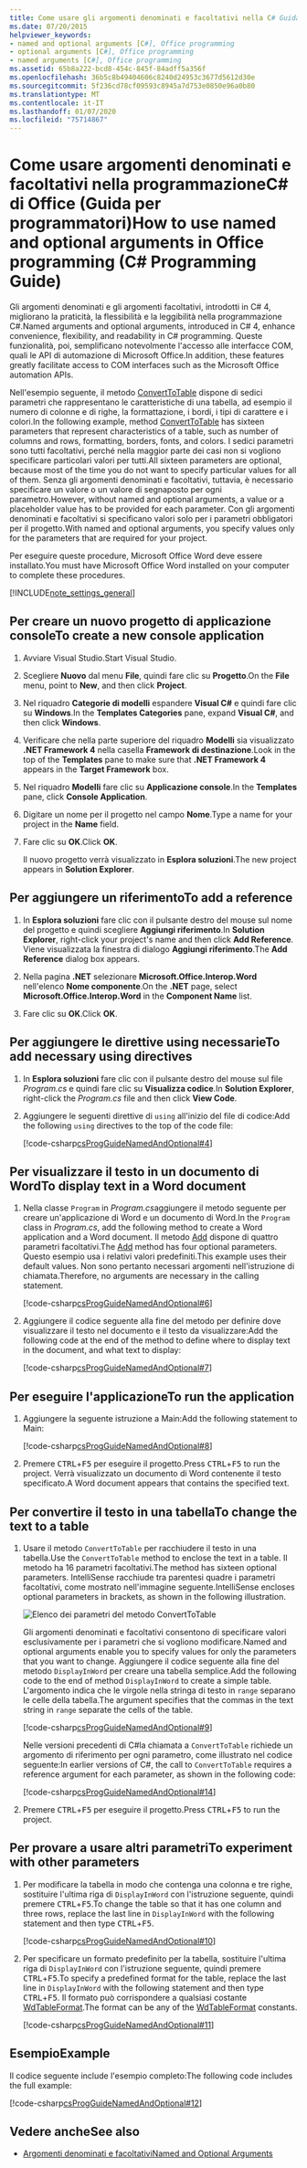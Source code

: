 ```yaml
---
title: Come usare gli argomenti denominati e facoltativi nella C# Guida alla programmazione di Office
ms.date: 07/20/2015
helpviewer_keywords:
- named and optional arguments [C#], Office programming
- optional arguments [C#], Office programming
- named arguments [C#], Office programming
ms.assetid: 65b8a222-bcd8-454c-845f-84adff5a356f
ms.openlocfilehash: 36b5c8b49404606c8240d24953c3677d5612d30e
ms.sourcegitcommit: 5f236cd78cf09593c8945a7d753e0850e96a0b80
ms.translationtype: MT
ms.contentlocale: it-IT
ms.lasthandoff: 01/07/2020
ms.locfileid: "75714867"
---
```

# <a name="how-to-use-named-and-optional-arguments-in-office-programming-c-programming-guide"></a><span data-ttu-id="3503d-102">Come usare argomenti denominati e facoltativi nella programmazioneC# di Office (Guida per programmatori)</span><span class="sxs-lookup"><span data-stu-id="3503d-102">How to use named and optional arguments in Office programming (C# Programming Guide)</span></span>

<span data-ttu-id="3503d-103">Gli argomenti denominati e gli argomenti facoltativi, introdotti in C# 4, migliorano la praticità, la flessibilità e la leggibilità nella programmazione C#.</span><span class="sxs-lookup"><span data-stu-id="3503d-103">Named arguments and optional arguments, introduced in C# 4, enhance convenience, flexibility, and readability in C# programming.</span></span> <span data-ttu-id="3503d-104">Queste funzionalità, poi, semplificano notevolmente l'accesso alle interfacce COM, quali le API di automazione di Microsoft Office.</span><span class="sxs-lookup"><span data-stu-id="3503d-104">In addition, these features greatly facilitate access to COM interfaces such as the Microsoft Office automation APIs.</span></span>

<span data-ttu-id="3503d-105">Nell'esempio seguente, il metodo [ConvertToTable](<xref:Microsoft.Office.Interop.Word.Range.ConvertToTable%2A>) dispone di sedici parametri che rappresentano le caratteristiche di una tabella, ad esempio il numero di colonne e di righe, la formattazione, i bordi, i tipi di carattere e i colori.</span><span class="sxs-lookup"><span data-stu-id="3503d-105">In the following example, method [ConvertToTable](<xref:Microsoft.Office.Interop.Word.Range.ConvertToTable%2A>) has sixteen parameters that represent characteristics of a table, such as number of columns and rows, formatting, borders, fonts, and colors.</span></span> <span data-ttu-id="3503d-106">I sedici parametri sono tutti facoltativi, perché nella maggior parte dei casi non si vogliono specificare particolari valori per tutti.</span><span class="sxs-lookup"><span data-stu-id="3503d-106">All sixteen parameters are optional, because most of the time you do not want to specify particular values for all of them.</span></span> <span data-ttu-id="3503d-107">Senza gli argomenti denominati e facoltativi, tuttavia, è necessario specificare un valore o un valore di segnaposto per ogni parametro.</span><span class="sxs-lookup"><span data-stu-id="3503d-107">However, without named and optional arguments, a value or a placeholder value has to be provided for each parameter.</span></span> <span data-ttu-id="3503d-108">Con gli argomenti denominati e facoltativi si specificano valori solo per i parametri obbligatori per il progetto.</span><span class="sxs-lookup"><span data-stu-id="3503d-108">With named and optional arguments, you specify values only for the parameters that are required for your project.</span></span>

<span data-ttu-id="3503d-109">Per eseguire queste procedure, Microsoft Office Word deve essere installato.</span><span class="sxs-lookup"><span data-stu-id="3503d-109">You must have Microsoft Office Word installed on your computer to complete these procedures.</span></span>

[!INCLUDE[note_settings_general](~/includes/note-settings-general-md.md)]

## <a name="to-create-a-new-console-application"></a><span data-ttu-id="3503d-110">Per creare un nuovo progetto di applicazione console</span><span class="sxs-lookup"><span data-stu-id="3503d-110">To create a new console application</span></span>

1. <span data-ttu-id="3503d-111">Avviare Visual Studio.</span><span class="sxs-lookup"><span data-stu-id="3503d-111">Start Visual Studio.</span></span>

2. <span data-ttu-id="3503d-112">Scegliere **Nuovo** dal menu **File**, quindi fare clic su **Progetto**.</span><span class="sxs-lookup"><span data-stu-id="3503d-112">On the **File** menu, point to **New**, and then click **Project**.</span></span>

3. <span data-ttu-id="3503d-113">Nel riquadro **Categorie di modelli** espandere **Visual C#** e quindi fare clic su **Windows**.</span><span class="sxs-lookup"><span data-stu-id="3503d-113">In the **Templates Categories** pane, expand **Visual C#**, and then click **Windows**.</span></span>

4. <span data-ttu-id="3503d-114">Verificare che nella parte superiore del riquadro **Modelli** sia visualizzato **.NET Framework 4** nella casella **Framework di destinazione**.</span><span class="sxs-lookup"><span data-stu-id="3503d-114">Look in the top of the **Templates** pane to make sure that **.NET Framework 4** appears in the **Target Framework** box.</span></span>

5. <span data-ttu-id="3503d-115">Nel riquadro **Modelli** fare clic su **Applicazione console**.</span><span class="sxs-lookup"><span data-stu-id="3503d-115">In the **Templates** pane, click **Console Application**.</span></span>

6. <span data-ttu-id="3503d-116">Digitare un nome per il progetto nel campo **Nome**.</span><span class="sxs-lookup"><span data-stu-id="3503d-116">Type a name for your project in the **Name** field.</span></span>

7. <span data-ttu-id="3503d-117">Fare clic su **OK**.</span><span class="sxs-lookup"><span data-stu-id="3503d-117">Click **OK**.</span></span>

     <span data-ttu-id="3503d-118">Il nuovo progetto verrà visualizzato in **Esplora soluzioni**.</span><span class="sxs-lookup"><span data-stu-id="3503d-118">The new project appears in **Solution Explorer**.</span></span>

## <a name="to-add-a-reference"></a><span data-ttu-id="3503d-119">Per aggiungere un riferimento</span><span class="sxs-lookup"><span data-stu-id="3503d-119">To add a reference</span></span>

1. <span data-ttu-id="3503d-120">In **Esplora soluzioni** fare clic con il pulsante destro del mouse sul nome del progetto e quindi scegliere **Aggiungi riferimento**.</span><span class="sxs-lookup"><span data-stu-id="3503d-120">In **Solution Explorer**, right-click your project's name and then click **Add Reference**.</span></span> <span data-ttu-id="3503d-121">Viene visualizzata la finestra di dialogo **Aggiungi riferimento**.</span><span class="sxs-lookup"><span data-stu-id="3503d-121">The **Add Reference** dialog box appears.</span></span>

2. <span data-ttu-id="3503d-122">Nella pagina **.NET** selezionare **Microsoft.Office.Interop.Word** nell'elenco **Nome componente**.</span><span class="sxs-lookup"><span data-stu-id="3503d-122">On the **.NET** page, select **Microsoft.Office.Interop.Word** in the **Component Name** list.</span></span>

3. <span data-ttu-id="3503d-123">Fare clic su **OK**.</span><span class="sxs-lookup"><span data-stu-id="3503d-123">Click **OK**.</span></span>

## <a name="to-add-necessary-using-directives"></a><span data-ttu-id="3503d-124">Per aggiungere le direttive using necessarie</span><span class="sxs-lookup"><span data-stu-id="3503d-124">To add necessary using directives</span></span>

1. <span data-ttu-id="3503d-125">In **Esplora soluzioni** fare clic con il pulsante destro del mouse sul file *Program.cs* e quindi fare clic su **Visualizza codice**.</span><span class="sxs-lookup"><span data-stu-id="3503d-125">In **Solution Explorer**, right-click the *Program.cs* file and then click **View Code**.</span></span>

2. <span data-ttu-id="3503d-126">Aggiungere le seguenti direttive di `using` all'inizio del file di codice:</span><span class="sxs-lookup"><span data-stu-id="3503d-126">Add the following `using` directives to the top of the code file:</span></span>

     [!code-csharp[csProgGuideNamedAndOptional#4](~/samples/snippets/csharp/VS_Snippets_VBCSharp/csprogguidenamedandoptional/cs/wordprogram.cs#4)]

## <a name="to-display-text-in-a-word-document"></a><span data-ttu-id="3503d-127">Per visualizzare il testo in un documento di Word</span><span class="sxs-lookup"><span data-stu-id="3503d-127">To display text in a Word document</span></span>

1. <span data-ttu-id="3503d-128">Nella classe `Program` in *Program.cs*aggiungere il metodo seguente per creare un'applicazione di Word e un documento di Word.</span><span class="sxs-lookup"><span data-stu-id="3503d-128">In the `Program` class in *Program.cs*, add the following method to create a Word application and a Word document.</span></span> <span data-ttu-id="3503d-129">Il metodo [Add](<xref:Microsoft.Office.Interop.Word.Documents.Add%2A>) dispone di quattro parametri facoltativi.</span><span class="sxs-lookup"><span data-stu-id="3503d-129">The [Add](<xref:Microsoft.Office.Interop.Word.Documents.Add%2A>) method has four optional parameters.</span></span> <span data-ttu-id="3503d-130">Questo esempio usa i relativi valori predefiniti.</span><span class="sxs-lookup"><span data-stu-id="3503d-130">This example uses their default values.</span></span> <span data-ttu-id="3503d-131">Non sono pertanto necessari argomenti nell'istruzione di chiamata.</span><span class="sxs-lookup"><span data-stu-id="3503d-131">Therefore, no arguments are necessary in the calling statement.</span></span>

     [!code-csharp[csProgGuideNamedAndOptional#6](~/samples/snippets/csharp/VS_Snippets_VBCSharp/csprogguidenamedandoptional/cs/wordprogram.cs#6)]

2. <span data-ttu-id="3503d-132">Aggiungere il codice seguente alla fine del metodo per definire dove visualizzare il testo nel documento e il testo da visualizzare:</span><span class="sxs-lookup"><span data-stu-id="3503d-132">Add the following code at the end of the method to define where to display text in the document, and what text to display:</span></span>

     [!code-csharp[csProgGuideNamedAndOptional#7](~/samples/snippets/csharp/VS_Snippets_VBCSharp/csprogguidenamedandoptional/cs/wordprogram.cs#7)]

## <a name="to-run-the-application"></a><span data-ttu-id="3503d-133">Per eseguire l'applicazione</span><span class="sxs-lookup"><span data-stu-id="3503d-133">To run the application</span></span>

1. <span data-ttu-id="3503d-134">Aggiungere la seguente istruzione a Main:</span><span class="sxs-lookup"><span data-stu-id="3503d-134">Add the following statement to Main:</span></span>

     [!code-csharp[csProgGuideNamedAndOptional#8](~/samples/snippets/csharp/VS_Snippets_VBCSharp/csprogguidenamedandoptional/cs/wordprogram.cs#8)]

2. <span data-ttu-id="3503d-135">Premere <kbd>CTRL</kbd>+<kbd>F5</kbd> per eseguire il progetto.</span><span class="sxs-lookup"><span data-stu-id="3503d-135">Press <kbd>CTRL</kbd>+<kbd>F5</kbd> to run the project.</span></span> <span data-ttu-id="3503d-136">Verrà visualizzato un documento di Word contenente il testo specificato.</span><span class="sxs-lookup"><span data-stu-id="3503d-136">A Word document appears that contains the specified text.</span></span>

## <a name="to-change-the-text-to-a-table"></a><span data-ttu-id="3503d-137">Per convertire il testo in una tabella</span><span class="sxs-lookup"><span data-stu-id="3503d-137">To change the text to a table</span></span>
  
1. <span data-ttu-id="3503d-138">Usare il metodo `ConvertToTable` per racchiudere il testo in una tabella.</span><span class="sxs-lookup"><span data-stu-id="3503d-138">Use the `ConvertToTable` method to enclose the text in a table.</span></span> <span data-ttu-id="3503d-139">Il metodo ha 16 parametri facoltativi.</span><span class="sxs-lookup"><span data-stu-id="3503d-139">The method has sixteen optional parameters.</span></span> <span data-ttu-id="3503d-140">IntelliSense racchiude tra parentesi quadre i parametri facoltativi, come mostrato nell'immagine seguente.</span><span class="sxs-lookup"><span data-stu-id="3503d-140">IntelliSense encloses optional parameters in brackets, as shown in the following illustration.</span></span>

     ![Elenco dei parametri del metodo ConvertToTable](./media/how-to-use-named-and-optional-arguments-in-office-programming/convert-table-parameters.png)

     <span data-ttu-id="3503d-142">Gli argomenti denominati e facoltativi consentono di specificare valori esclusivamente per i parametri che si vogliono modificare.</span><span class="sxs-lookup"><span data-stu-id="3503d-142">Named and optional arguments enable you to specify values for only the parameters that you want to change.</span></span> <span data-ttu-id="3503d-143">Aggiungere il codice seguente alla fine del metodo `DisplayInWord` per creare una tabella semplice.</span><span class="sxs-lookup"><span data-stu-id="3503d-143">Add the following code to the end of method `DisplayInWord` to create a simple table.</span></span> <span data-ttu-id="3503d-144">L'argomento indica che le virgole nella stringa di testo in `range` separano le celle della tabella.</span><span class="sxs-lookup"><span data-stu-id="3503d-144">The argument specifies that the commas in the text string in `range` separate the cells of the table.</span></span>

     [!code-csharp[csProgGuideNamedAndOptional#9](~/samples/snippets/csharp/VS_Snippets_VBCSharp/csprogguidenamedandoptional/cs/wordprogram.cs#9)]

     <span data-ttu-id="3503d-145">Nelle versioni precedenti di C#la chiamata a `ConvertToTable` richiede un argomento di riferimento per ogni parametro, come illustrato nel codice seguente:</span><span class="sxs-lookup"><span data-stu-id="3503d-145">In earlier versions of C#, the call to `ConvertToTable` requires a reference argument for each parameter, as shown in the following code:</span></span>
  
     [!code-csharp[csProgGuideNamedAndOptional#14](~/samples/snippets/csharp/VS_Snippets_VBCSharp/csprogguidenamedandoptional/cs/wordprogram.cs#14)]

2. <span data-ttu-id="3503d-146">Premere <kbd>CTRL</kbd>+<kbd>F5</kbd> per eseguire il progetto.</span><span class="sxs-lookup"><span data-stu-id="3503d-146">Press <kbd>CTRL</kbd>+<kbd>F5</kbd> to run the project.</span></span>

## <a name="to-experiment-with-other-parameters"></a><span data-ttu-id="3503d-147">Per provare a usare altri parametri</span><span class="sxs-lookup"><span data-stu-id="3503d-147">To experiment with other parameters</span></span>

1. <span data-ttu-id="3503d-148">Per modificare la tabella in modo che contenga una colonna e tre righe, sostituire l'ultima riga di `DisplayInWord` con l'istruzione seguente, quindi premere <kbd>CTRL</kbd>+<kbd>F5</kbd>.</span><span class="sxs-lookup"><span data-stu-id="3503d-148">To change the table so that it has one column and three rows, replace the last line in `DisplayInWord` with the following statement and then type <kbd>CTRL</kbd>+<kbd>F5</kbd>.</span></span>  

     [!code-csharp[csProgGuideNamedAndOptional#10](~/samples/snippets/csharp/VS_Snippets_VBCSharp/csprogguidenamedandoptional/cs/wordprogram.cs#10)]

2. <span data-ttu-id="3503d-149">Per specificare un formato predefinito per la tabella, sostituire l'ultima riga di `DisplayInWord` con l'istruzione seguente, quindi premere <kbd>CTRL</kbd>+<kbd>F5</kbd>.</span><span class="sxs-lookup"><span data-stu-id="3503d-149">To specify a predefined format for the table, replace the last line in `DisplayInWord` with the following statement and then type <kbd>CTRL</kbd>+<kbd>F5</kbd>.</span></span> <span data-ttu-id="3503d-150">Il formato può corrispondere a qualsiasi costante [WdTableFormat](<xref:Microsoft.Office.Interop.Word.WdTableFormat>).</span><span class="sxs-lookup"><span data-stu-id="3503d-150">The format can be any of the [WdTableFormat](<xref:Microsoft.Office.Interop.Word.WdTableFormat>) constants.</span></span>

     [!code-csharp[csProgGuideNamedAndOptional#11](~/samples/snippets/csharp/VS_Snippets_VBCSharp/csprogguidenamedandoptional/cs/wordprogram.cs#11)]

## <a name="example"></a><span data-ttu-id="3503d-151">Esempio</span><span class="sxs-lookup"><span data-stu-id="3503d-151">Example</span></span>

<span data-ttu-id="3503d-152">Il codice seguente include l'esempio completo:</span><span class="sxs-lookup"><span data-stu-id="3503d-152">The following code includes the full example:</span></span>

 [!code-csharp[csProgGuideNamedAndOptional#12](~/samples/snippets/csharp/VS_Snippets_VBCSharp/csprogguidenamedandoptional/cs/wordprogram.cs#12)]

## <a name="see-also"></a><span data-ttu-id="3503d-153">Vedere anche</span><span class="sxs-lookup"><span data-stu-id="3503d-153">See also</span></span>

- [<span data-ttu-id="3503d-154">Argomenti denominati e facoltativi</span><span class="sxs-lookup"><span data-stu-id="3503d-154">Named and Optional Arguments</span></span>](./named-and-optional-arguments.md)
